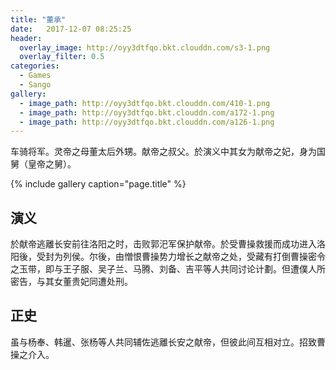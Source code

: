 ```yaml
---
title: "董承"
date:   2017-12-07 08:25:25
header:
  overlay_image: http://oyy3dtfqo.bkt.clouddn.com/s3-1.png
  overlay_filter: 0.5
categories:
  - Games
  - Sango
gallery:
  - image_path: http://oyy3dtfqo.bkt.clouddn.com/410-1.png
  - image_path: http://oyy3dtfqo.bkt.clouddn.com/a172-1.png
  - image_path: http://oyy3dtfqo.bkt.clouddn.com/a126-1.png
---
```


车骑将军。灵帝之母董太后外甥。献帝之叔父。於演义中其女为献帝之妃，身为国舅（皇帝之舅）。

{% include gallery caption="page.title" %}

## 演义

於献帝逃離长安前往洛阳之时，击败郭汜军保护献帝。於受曹操救援而成功进入洛阳後，受封为列侯。尔後，由憎恨曹操势力增长之献帝之处，受藏有打倒曹操密令之玉带，即与王子服、吴子兰、马腾、刘备、吉平等人共同讨论计劃。但遭僕人所密告，与其女董贵妃同遭处刑。

## 正史

虽与杨奉、韩暹、张杨等人共同辅佐逃離长安之献帝，但彼此间互相对立。招致曹操之介入。